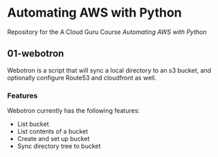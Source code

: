 # Automating AWS with Python

Repository for the A Cloud Guru Course *Automating AWS with Python*

## 01-webotron

Webotron is a script that will sync a local directory to an s3 bucket, and optionally configure Route53 and cloudfront as well.

### Features

Webotron currently has the following features:

- List bucket
- List contents of a bucket
- Create and set up bucket
- Sync directory tree to bucket
